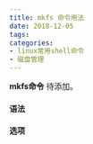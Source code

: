 ```yaml
---
title: mkfs 命令用法
date: 2018-12-05
tags:
categories: 
- linux常用shell命令
- 磁盘管理
---
```

**mkfs命令** 待添加。
<!-- more --> 
#### **语法**


#### **选项**
